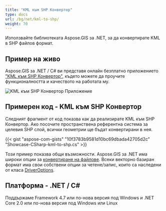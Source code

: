 ```yaml
---
title: "KML към SHP Конвертор"
type: docs
url: /bg/net/kml-to-shp/
weight: 70
---
```


Използвайте библиотеката Aspose.GIS за .NET, за да конвертирате KML в SHP файлов формат.

## **Пример на живо**

Aspose.GIS за .NET / C# ви представя онлайн безплатно приложението ["KML към SHP Конвертор"](https://products.aspose.app/gis/conversion/kml-to-shp), където можете да проучите функционалността и качеството на работата му.

![KML към SHP Конвертор Приложение](conversion.png)

## **Примерен код - KML към SHP Конвертор**

Следният фрагмент от код показва как да реализирате KML към SHP Конвертор. Ако посочите пространствена референтна система за целевия SHP слой, всички геометрии ще бъдат конвертирани в нея. 

{{< gist "aspose-com-gists" "10f3783b9581d10bc69dbada42705d2c" "Showcase-CSharp-kml-to-shp.cs" >}}

Този пример показва общи възможности. Aspose.GIS за .NET има широки опции за [конвертиране на файлове](https://docs.aspose.com/gis/net/vector-layers/). Всеки векторно базиран формат има свои собствени опции за четене/запис, които са наследени от класа [DriverOptions](https://reference.aspose.com/gis/net/aspose.gis/driveroptions).

## **Платформа - .NET / C#**

Поддържаме Framework 4.7 или по-нова версия под Windows и .NET Core 2.0 или по-нова версия под Windows или Linux
